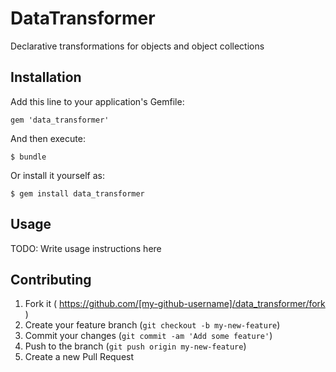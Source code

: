 # DataTransformer

Declarative transformations for objects and object collections

## Installation

Add this line to your application's Gemfile:

    gem 'data_transformer'

And then execute:

    $ bundle

Or install it yourself as:

    $ gem install data_transformer

## Usage

TODO: Write usage instructions here

## Contributing

1. Fork it ( https://github.com/[my-github-username]/data_transformer/fork )
2. Create your feature branch (`git checkout -b my-new-feature`)
3. Commit your changes (`git commit -am 'Add some feature'`)
4. Push to the branch (`git push origin my-new-feature`)
5. Create a new Pull Request
